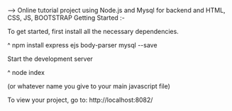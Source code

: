 --> Online tutorial project using Node.js and Mysql for backend and HTML, CSS, JS, BOOTSTRAP
Getting Started :-

To get started, first install all the necessary dependencies.

^ npm install express ejs body-parser mysql --save

Start the development server

^ node index

(or whatever name you give to your main javascript file)

To view your project, go to: http://localhost:8082/
